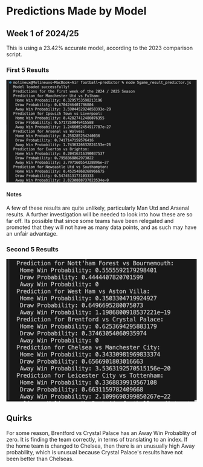 # Predictions Made by Model

## Week 1 of 2024/25
This is using a 23.42% accurate model, according to the 2023 comparison script.

### First 5 Results
<img src='https://github.com/dougmolineux/football-predictor/blob/b0236189ea69a48bafce53dca91a759d9972474c/screenshots/predictions_made_aug_13_page1.png' />

#### Notes
A few of these results are quite unlikely, particularly Man Utd and Arsenal results. A further investigation will be needed to look into how these are so far off. Its possible that since some teams have been relegated and promoted that they will not have as many data points, and as such may have an unfair advantage. 

### Second 5 Results
<img src='https://github.com/dougmolineux/football-predictor/blob/b0236189ea69a48bafce53dca91a759d9972474c/screenshots/predictions_made_aug_13_page2.png' />

## Quirks
For some reason, Brentford vs Crystal Palace has an Away Win Probablity of zero. It is finding the team correctly, in terms of translating to an index. If the home team is changed to Chelsea, then there is an unusually high Away probability, which is unusual because Crystal Palace's results have not  been better than Chelseas.

